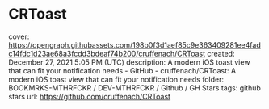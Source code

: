 # CRToast

cover: https://opengraph.githubassets.com/198b0f3d1aef85c9e363409281ee4fadc14fdc1d23ae68a3fcdd3bdeaf74b200/cruffenach/CRToast
created: December 27, 2021 5:05 PM (UTC)
description: A modern iOS toast view that can fit your notification needs - GitHub - cruffenach/CRToast: A modern iOS toast view that can fit your notification needs
folder: BOOKMRKS-MTHRFCKR / DEV-MTHRFCKR / Github / GH Stars
tags: github stars
url: https://github.com/cruffenach/CRToast